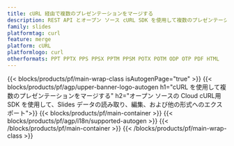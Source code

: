 ```yaml
---
title: cURL 経由で複数のプレゼンテーションをマージする
description: REST API とオープン ソース cURL SDK を使用して複数のプレゼンテーションをマージする
family: slides
platformtag: curl
feature: merge
platform: cURL
platformlogo: curl
otherformats: PPT PPTX PPS PPSX PPTM PPSM POTX POTM ODP OTP PDF HTML
---
```


{{< blocks/products/pf/main-wrap-class isAutogenPage="true" >}}
{{< blocks/products/pf/agp/upper-banner-logo-autogen h1="cURL を使用して複数のプレゼンテーションをマージする" h2="オープン ソースの Cloud cURL用SDK を使用して、Slides データの読み取り、編集、および他の形式へのエクスポート">}}
{{< blocks/products/pf/main-container >}}
{{< blocks/products/pf/agp/i18n/supported-autogen >}}
{{< /blocks/products/pf/main-container >}}
{{< /blocks/products/pf/main-wrap-class >}}